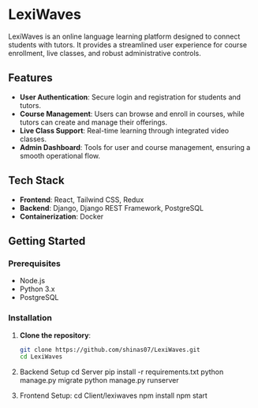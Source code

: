 # LexiWaves

LexiWaves is an online language learning platform designed to connect students with tutors. It provides a streamlined user experience for course enrollment, live classes, and robust administrative controls.

## Features
- **User Authentication**: Secure login and registration for students and tutors.
- **Course Management**: Users can browse and enroll in courses, while tutors can create and manage their offerings.
- **Live Class Support**: Real-time learning through integrated video classes.
- **Admin Dashboard**: Tools for user and course management, ensuring a smooth operational flow.

## Tech Stack
- **Frontend**: React, Tailwind CSS, Redux
- **Backend**: Django, Django REST Framework, PostgreSQL
- **Containerization**: Docker

## Getting Started

### Prerequisites
- Node.js
- Python 3.x
- PostgreSQL

### Installation

1. **Clone the repository**:
   ```bash
   git clone https://github.com/shinas07/LexiWaves.git
   cd LexiWaves

2. Backend Setup
cd Server
pip install -r requirements.txt
python manage.py migrate
python manage.py runserver


3. Frontend Setup:
cd Client/lexiwaves
npm install
npm start



